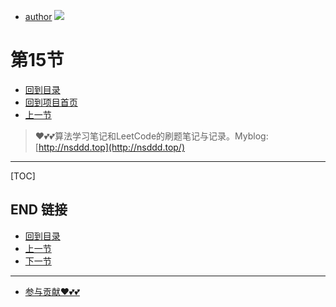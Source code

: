 + [author](https://github.com/3293172751)
<a href="https://github.com/3293172751" target="_blank"><img src="https://img.shields.io/badge/Github-xiongxinwei-inactive?style=social&logo=github"></a></p>
# 第15节
+ [回到目录](../README.md)
+ [回到项目首页](../../README.md)
+ [上一节](14.md)
> ❤️💕💕算法学习笔记和LeetCode的刷题笔记与记录。Myblog:[http://nsddd.top](http://nsddd.top/)
---
[TOC]





## END 链接
+ [回到目录](../README.md)
+ [上一节](14.md)
+ [下一节](16.md)
---
+ [参与贡献❤️💕💕](https://github.com/3293172751/Block_Chain/blob/master/Git/git-contributor.md)